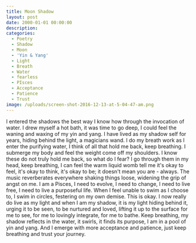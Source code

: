 ```yaml
---
title: Moon Shadow
layout: post
date: 2000-01-01 00:00:00
description:
categories:
  - Poetry
  - Shadow
  - Moon
  - 'Yin & Yang'
  - Light
  - Breath
  - Water
  - fearless
  - PIsces
  - Acceptance
  - Patience
  - Trust
image: /uploads/screen-shot-2016-12-13-at-5-04-47-am.png
---
```



I entered the shadows the best way I know how through the invocation of water. I drew myself a hot bath, it was time to go deep, I could feel the waning and waxing of my yin and yang. I have lived as my shadow self for years, hiding behind the light, a magicians wand. I do my breath work as I enter the purifying water, I think of all that hold me back, keep breathing. I submerge my body and feel the weight come off my shoulders. I know these do not truly hold me back, so what do I fear? I go through them in my head, keep breathing, I can feel the warm liquid womb tell me it's okay to feel, it's okay to think, it's okay to be; it doesn't mean you are - always. The music reverberates everywhere shaking things loose, widening the grip of angst on me. I am a Pisces, I need to evolve, I need to change, I need to live free, I need to live a purposeful life. When I feel unable to swim as I choose to, I swim in circles, festering on my own demise. This is okay. I now really do live as my light and when I am my shadow, it is my light hiding behind it, urging it to be seen, to be nurtured and loved, lifting it up to the surface for me to see, for me to lovingly integrate, for me to bathe. Keep breathing, my shadow reflects in the water, it swirls, it finds its purpose, I am in a pool of yin and yang. And I emerge with more acceptance and patience, just keep breathing and trust your journey.
